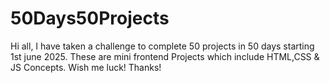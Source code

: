 # 50Days50Projects
Hi all, I have taken a challenge to complete 50 projects in 50 days starting 1st june 2025. These are mini frontend Projects which include HTML,CSS &amp; JS Concepts. Wish me luck! Thanks!
